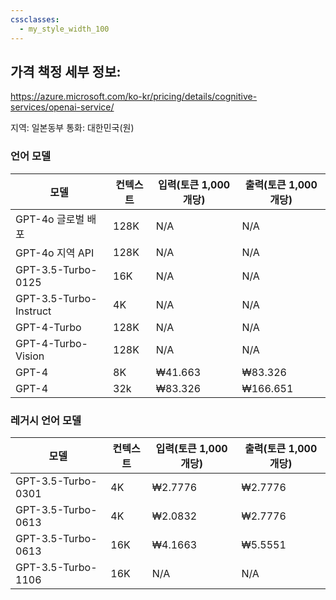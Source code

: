 ```yaml
---
cssclasses:
  - my_style_width_100
---
```



## 가격 책정 세부 정보:
https://azure.microsoft.com/ko-kr/pricing/details/cognitive-services/openai-service/

지역: 일본동부
통화: 대한민국(원)
### 언어 모델

| 모델                     | 컨텍스트 | 입력(토큰 1,000개당) | 출력(토큰 1,000개당) |
| ---------------------- | ---- | -------------- | -------------- |
| GPT-4o 글로벌 배포          | 128K | N/A            | N/A            |
| GPT-4o 지역 API          | 128K | N/A            | N/A            |
| GPT-3.5-Turbo-0125     | 16K  | N/A            | N/A            |
| GPT-3.5-Turbo-Instruct | 4K   | N/A            | N/A            |
| GPT-4-Turbo            | 128K | N/A            | N/A            |
| GPT-4-Turbo-Vision     | 128K | N/A            | N/A            |
| GPT-4                  | 8K   | ₩41.663        | ₩83.326        |
| GPT-4                  | 32k  | ₩83.326        | ₩166.651       |
### 레거시 언어 모델

| 모델                 | 컨텍스트 | 입력(토큰 1,000개당) | 출력(토큰 1,000개당) |
| ------------------ | ---- | -------------- | -------------- |
| GPT-3.5-Turbo-0301 | 4K   | ₩2.7776        | ₩2.7776        |
| GPT-3.5-Turbo-0613 | 4K   | ₩2.0832        | ₩2.7776        |
| GPT-3.5-Turbo-0613 | 16K  | ₩4.1663        | ₩5.5551        |
| GPT-3.5-Turbo-1106 | 16K  | N/A            | N/A            |


